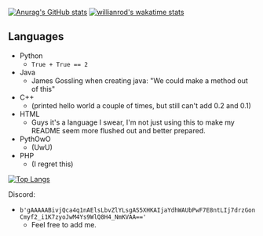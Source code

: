 [![Anurag's GitHub stats](https://github-readme-stats.vercel.app/api?username=Pilot1782&count_private=true&show_icons=true&theme=cobalt)](https://github.com/anuraghazra/github-readme-stats)
[![willianrod's wakatime stats](https://github-readme-stats.vercel.app/api/wakatime?username=@Pilot1782&theme=cobalt)](https://github.com/anuraghazra/github-readme-stats)

## Languages

- Python
    - `True + True == 2`
- Java
    - James Gossling when creating java: "We could make a method out of this"
- C++
    - (printed hello world a couple of times, but still can't add 0.2 and 0.1)
- HTML
    - Guys it's a language I swear, I'm not just using this to make my README seem more flushed out and better prepared.
- PythOwO
    - (UwU)
- PHP 
    - (I regret this)
    
[![Top Langs](https://github-readme-stats.vercel.app/api/top-langs/?username=Pilot1782&theme=cobalt)](https://github.com/anuraghazra/github-readme-stats)

Discord:
- `b'gAAAAABivjQca4q1nAElsLbvZlYLsgAS5XHKAIjaYdhWAUbPwF7E8ntLIj7drzGonCmyf2_i1K7zyoJwM4Ys9WlQ8H4_NmKVAA=='`
    - Feel free to add me.

[](Fernet_key_for_discord=b'IJk_HsIX5SexVGHGQiDXOcG1m02QwVVnrW-WSPyV30o=')
